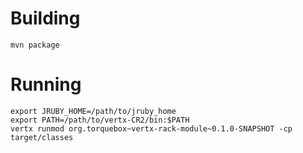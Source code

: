 # Building

    mvn package

# Running

    export JRUBY_HOME=/path/to/jruby_home
    export PATH=/path/to/vertx-CR2/bin:$PATH
    vertx runmod org.torquebox~vertx-rack-module~0.1.0-SNAPSHOT -cp target/classes

